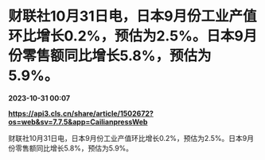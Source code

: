 # 财联社10月31日电，日本9月份工业产值环比增长0.2%，预估为2.5%。日本9月份零售额同比增长5.8%，预估为5.9%。

**2023-10-31 00:07**

**https://api3.cls.cn/share/article/1502672?os=web&sv=7.7.5&app=CailianpressWeb**

财联社10月31日电，日本9月份工业产值环比增长0.2%，预估为2.5%。日本9月份零售额同比增长5.8%，预估为5.9%。
